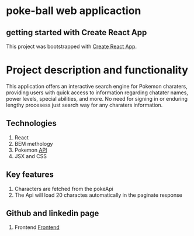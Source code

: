# poke-ball web applicaction

## getting started with Create React App

This project was bootstrapped with [Create React App](https://github.com/facebook/create-react-app).

# Project description and functionality

This application offers an interactive search engine for Pokemon charaters, providing users with quick access to information regarding chatater names, power levels, special abilities, and more. No need for signing in or enduring lengthy procesess just search way for any charaters information.

## Technologies

1. React
2. BEM methology
3. Pokemon [API](https://pokeapi.co/)
4. JSX and CSS

## Key features

1. Characters are fetched from the pokeApi
2. The Api will load 20 charactes automatically in the paginate response

## Github and linkedin page

1. Frontend [Frontend](https://abelcutz.github.io/poke-ball-frontend/)
